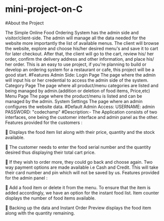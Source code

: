 # mini-project-on-C

#About the Project

The Simple Online Food Ordering System has the admin side and visitor/client-side. The admin will manage all the data needed for the website more importantly the list of available menus. The client will browse the website, explore and choose his/her desired menu's and save it to cart for later checkout. After that, the client will go to the cart, review his/ her order, confirm the delivery address and other information, and place his/ her order. This is an easy to use project, if you're planning to build or develop an ordering system for a restaurant or cafe,  this project will be a good start. 
#Features
Admin Side:
Login Page
The page where the admin will input his or her credential to access the admin side of the system.
Category Page
The page where all product/menu categories are listed and being managed by admin.(addition or deletion of food items, Price,etc)
Menu Page
The page where the product/menu is listed and can be managed by the admin.
System Settings
The page where an admin configures the website data.
#Default Admin Access:
USERNAME: admin
PASSWORD: "codechamp"
#Description:-
The Application consists of two interfaces, one being the customer interface and
admin panel as the other.
Features provided for the customers :

􀀀 Displays the food item list along with their price, quantity and the stock available.

􀀀 The customer needs to enter the food serial number and the quantity desired thus
displaying their total cart price.

􀀀 If they wish to order more, they could go back and choose again. Two way payment
options are made available i.e Cash and Credit. This will take their card number and
pin which will not be saved by us.
Features provided for the admin panel :

􀀀 Add a food item or delete it from the menu. To ensure that the item is added
accordingly, we have an option for the instant food list. Item counter displays the
number of food items available.

􀀀 Backing up the data and Instant Order Preview displays the food item along with the
quantity remaining.

